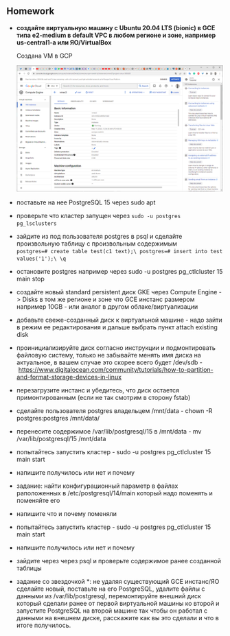 ## Homework 

- **создайте  виртуальную  машину c Ubuntu 20.04 LTS (bionic) в GCE типа e2-medium в default VPC в  любом  регионе  и  зоне, например us-central1-a или  ЯО/VirtualBox**

  Создана VM в GCP  
  
  ![CreateVM](img\сrearteVM_GCP_1.png )

  
- поставьте на нее PostgreSQL 15 через sudo apt



- проверьте что кластер запущен через `sudo -u postgres pg_lsclusters`

- зайдите из под пользователя postgres в psql и сделайте произвольную таблицу с произвольным содержимым\
`postgres=# create table test(c1 text);\
postgres=# insert into test values('1');\
\q`

- остановите postgres например через sudo -u postgres pg_ctlcluster 15 main stop

- создайте новый standard persistent диск GKE через Compute Engine -> Disks в том же регионе и зоне что GCE инстанс размером например 10GB - или аналог в другом облаке/виртуализации

- добавьте свеже-созданный диск к виртуальной машине - надо зайти в режим ее редактирования и дальше выбрать пункт attach existing disk

- проинициализируйте диск согласно инструкции и подмонтировать файловую систему, только не забывайте менять имя диска на актуальное, в вашем случае это скорее всего будет /dev/sdb - <https://www.digitalocean.com/community/tutorials/how-to-partition-and-format-storage-devices-in-linux>

- перезагрузите инстанс и убедитесь, что диск остается примонтированным (если не так смотрим в сторону fstab)

- сделайте пользователя postgres владельцем /mnt/data - chown -R postgres:postgres /mnt/data/

- перенесите содержимое /var/lib/postgresql/15 в /mnt/data - mv /var/lib/postgresql/15 /mnt/data

- попытайтесь запустить кластер - sudo -u postgres pg_ctlcluster 15 main start

- напишите получилось или нет и почему

- задание: найти конфигурационный параметр в файлах раположенных в /etc/postgresql/14/main который надо поменять и поменяйте его

- напишите что и почему поменяли

- попытайтесь запустить кластер - sudo -u postgres pg_ctlcluster 15 main start

- напишите получилось или нет и почему

- зайдите через через psql и проверьте содержимое ранее созданной таблицы

- задание со звездочкой *: не удаляя существующий GCE инстанс/ЯО сделайте новый, поставьте на его PostgreSQL, удалите файлы с данными из /var/lib/postgresql, перемонтируйте внешний диск который сделали ранее от первой виртуальной машины ко второй и запустите PostgreSQL на второй машине так чтобы он работал с данными на внешнем диске, расскажите как вы это сделали и что в итоге получилось.
